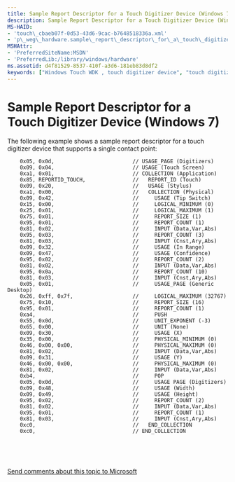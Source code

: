 ```yaml
---
title: Sample Report Descriptor for a Touch Digitizer Device (Windows 7)
description: Sample Report Descriptor for a Touch Digitizer Device (Windows 7)
MS-HAID:
- 'touch\_cbaeb07f-0d53-43d6-9cac-b7648518336a.xml'
- 'p\_weg\_hardware.sample\_report\_descriptor\_for\_a\_touch\_digitizer\_device'
MSHAttr:
- 'PreferredSiteName:MSDN'
- 'PreferredLib:/library/windows/hardware'
ms.assetid: d4f81529-8537-410f-a3d6-181eb83d8df2
keywords: ["Windows Touch WDK , touch digitizer device", "touch digitizer device WDK , sample report descriptor", "digitizer device WDK Touch", "digitizer device WDK Touch , sample report descriptor"]
---
```


# Sample Report Descriptor for a Touch Digitizer Device (Windows 7)


The following example shows a sample report descriptor for a touch digitizer device that supports a single contact point:

```
    0x05, 0x0d,                         // USAGE_PAGE (Digitizers)
    0x09, 0x04,                         // USAGE (Touch Screen)
    0xa1, 0x01,                         // COLLECTION (Application)
    0x85, REPORTID_TOUCH,               //   REPORT_ID (Touch)
    0x09, 0x20,                         //   USAGE (Stylus)
    0xa1, 0x00,                         //   COLLECTION (Physical)
    0x09, 0x42,                         //     USAGE (Tip Switch)
    0x15, 0x00,                         //     LOGICAL_MINIMUM (0)
    0x25, 0x01,                         //     LOGICAL_MAXIMUM (1)
    0x75, 0x01,                         //     REPORT_SIZE (1)
    0x95, 0x01,                         //     REPORT_COUNT (1)
    0x81, 0x02,                         //     INPUT (Data,Var,Abs)
    0x95, 0x03,                         //     REPORT_COUNT (3)
    0x81, 0x03,                         //     INPUT (Cnst,Ary,Abs)
    0x09, 0x32,                         //     USAGE (In Range)
    0x09, 0x47,                         //     USAGE (Confidence)
    0x95, 0x02,                         //     REPORT_COUNT (2)
    0x81, 0x02,                         //     INPUT (Data,Var,Abs)
    0x95, 0x0a,                         //     REPORT_COUNT (10)
    0x81, 0x03,                         //     INPUT (Cnst,Ary,Abs)
    0x05, 0x01,                         //     USAGE_PAGE (Generic Desktop)
    0x26, 0xff, 0x7f,                   //     LOGICAL_MAXIMUM (32767)
    0x75, 0x10,                         //     REPORT_SIZE (16)
    0x95, 0x01,                         //     REPORT_COUNT (1)
    0xa4,                               //     PUSH
    0x55, 0x0d,                         //     UNIT_EXPONENT (-3)
    0x65, 0x00,                         //     UNIT (None)
    0x09, 0x30,                         //     USAGE (X)
    0x35, 0x00,                         //     PHYSICAL_MINIMUM (0)
    0x46, 0x00, 0x00,                   //     PHYSICAL_MAXIMUM (0)
    0x81, 0x02,                         //     INPUT (Data,Var,Abs)
    0x09, 0x31,                         //     USAGE (Y)
    0x46, 0x00, 0x00,                   //     PHYSICAL_MAXIMUM (0)
    0x81, 0x02,                         //     INPUT (Data,Var,Abs)
    0xb4,                               //     POP
    0x05, 0x0d,                         //     USAGE PAGE (Digitizers)
    0x09, 0x48,                         //     USAGE (Width)
    0x09, 0x49,                         //     USAGE (Height)
    0x95, 0x02,                         //     REPORT_COUNT (2)
    0x81, 0x02,                         //     INPUT (Data,Var,Abs)
    0x95, 0x01,                         //     REPORT_COUNT (1)
    0x81, 0x03,                         //     INPUT (Cnst,Ary,Abs)
    0xc0,                               //   END_COLLECTION
    0xc0,                               // END_COLLECTION
```

 

 

[Send comments about this topic to Microsoft](mailto:wsddocfb@microsoft.com?subject=Documentation%20feedback%20%5Bp_WEG_Hardware\p_weg_hardware%5D:%20Sample%20Report%20Descriptor%20for%20a%20Touch%20Digitizer%20Device%20%28Windows%207%29%20%20RELEASE:%20%2811/28/2016%29&body=%0A%0APRIVACY%20STATEMENT%0A%0AWe%20use%20your%20feedback%20to%20improve%20the%20documentation.%20We%20don't%20use%20your%20email%20address%20for%20any%20other%20purpose,%20and%20we'll%20remove%20your%20email%20address%20from%20our%20system%20after%20the%20issue%20that%20you're%20reporting%20is%20fixed.%20While%20we're%20working%20to%20fix%20this%20issue,%20we%20might%20send%20you%20an%20email%20message%20to%20ask%20for%20more%20info.%20Later,%20we%20might%20also%20send%20you%20an%20email%20message%20to%20let%20you%20know%20that%20we've%20addressed%20your%20feedback.%0A%0AFor%20more%20info%20about%20Microsoft's%20privacy%20policy,%20see%20http://privacy.microsoft.com/default.aspx. "Send comments about this topic to Microsoft")




